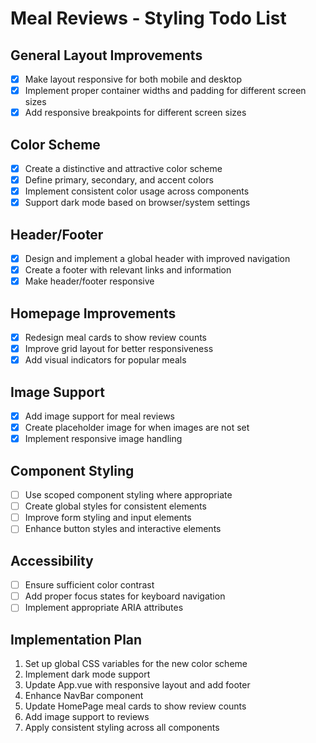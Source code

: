 # Meal Reviews - Styling Todo List

## General Layout Improvements

- [x] Make layout responsive for both mobile and desktop
- [x] Implement proper container widths and padding for different screen sizes
- [x] Add responsive breakpoints for different screen sizes

## Color Scheme

- [x] Create a distinctive and attractive color scheme
- [x] Define primary, secondary, and accent colors
- [x] Implement consistent color usage across components
- [x] Support dark mode based on browser/system settings

## Header/Footer

- [x] Design and implement a global header with improved navigation
- [x] Create a footer with relevant links and information
- [x] Make header/footer responsive

## Homepage Improvements

- [x] Redesign meal cards to show review counts
- [x] Improve grid layout for better responsiveness
- [x] Add visual indicators for popular meals

## Image Support

- [x] Add image support for meal reviews
- [x] Create placeholder image for when images are not set
- [x] Implement responsive image handling

## Component Styling

- [ ] Use scoped component styling where appropriate
- [ ] Create global styles for consistent elements
- [ ] Improve form styling and input elements
- [ ] Enhance button styles and interactive elements

## Accessibility

- [ ] Ensure sufficient color contrast
- [ ] Add proper focus states for keyboard navigation
- [ ] Implement appropriate ARIA attributes

## Implementation Plan
1. Set up global CSS variables for the new color scheme
2. Implement dark mode support
3. Update App.vue with responsive layout and add footer
4. Enhance NavBar component
5. Update HomePage meal cards to show review counts
6. Add image support to reviews
7. Apply consistent styling across all components
